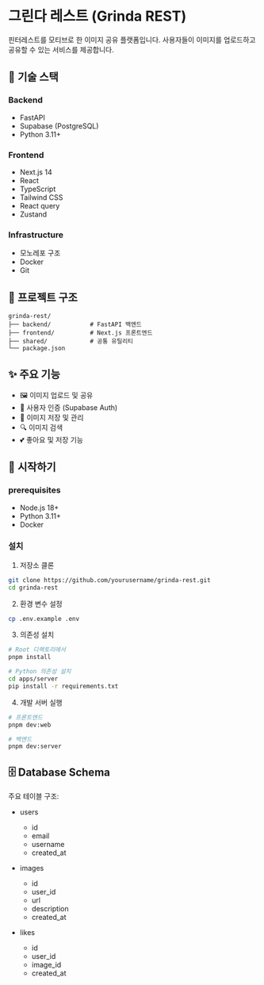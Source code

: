 # 그린다 레스트 (Grinda REST)

핀터레스트를 모티브로 한 이미지 공유 플랫폼입니다. 사용자들이 이미지를 업로드하고 공유할 수 있는 서비스를 제공합니다.

## 🚀 기술 스택

### Backend

- FastAPI
- Supabase (PostgreSQL)
- Python 3.11+

### Frontend

- Next.js 14
- React
- TypeScript
- Tailwind CSS
- React query
- Zustand

### Infrastructure

- 모노레포 구조
- Docker
- Git

## 📁 프로젝트 구조

```
grinda-rest/
├── backend/           # FastAPI 백엔드
├── frontend/          # Next.js 프론트엔드
├── shared/            # 공통 유틸리티
└── package.json
```

## ✨ 주요 기능

- 🖼️ 이미지 업로드 및 공유
- 👤 사용자 인증 (Supabase Auth)
- 💾 이미지 저장 및 관리
- 🔍 이미지 검색
- 💕 좋아요 및 저장 기능

## 🚀 시작하기

### prerequisites

- Node.js 18+
- Python 3.11+
- Docker

### 설치

1. 저장소 클론

```bash
git clone https://github.com/yourusername/grinda-rest.git
cd grinda-rest
```

2. 환경 변수 설정

```bash
cp .env.example .env
```

3. 의존성 설치

```bash
# Root 디렉토리에서
pnpm install

# Python 의존성 설치
cd apps/server
pip install -r requirements.txt
```

4. 개발 서버 실행

```bash
# 프론트엔드
pnpm dev:web

# 백엔드
pnpm dev:server
```

## 🗄️ Database Schema

주요 테이블 구조:

- users

  - id
  - email
  - username
  - created_at

- images

  - id
  - user_id
  - url
  - description
  - created_at

- likes

  - id
  - user_id
  - image_id
  - created_at
